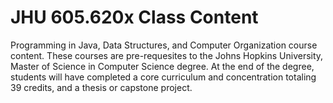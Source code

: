 # JHU 605.620x Class Content

Programming in Java, Data Structures, and Computer Organization course content. These courses are pre-requesites to the Johns Hopkins University, Master of Science in Computer Science degree. At the end of the degree, students will have completed a core curriculum and concentration totaling 39 credits, and a thesis or capstone project.
